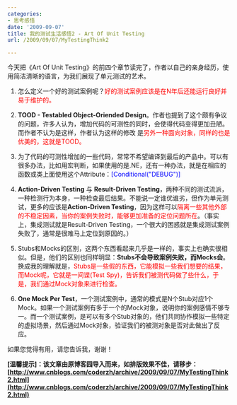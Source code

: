 ```yaml
---
categories:
- 思考感悟
date: '2009-09-07'
title: 我的测试生活感悟2 - Art Of Unit Testing
url: /2009/09/07/MyTestingThink2

---
```



<div>今天把《Art Of Unit Testing》的前四个章节读完了，作者以自己的亲身经历，使用简洁清晰的语言，为我们展现了单元测试的艺术。

</div>

<div>

1.  怎么定义一个好的测试案例呢？<span style="color: red;">好的测试案例应该是在N年后还能运行良好并易于维护的。</span>

2.  **TOOD - Testabled Object-Oriended Design**。作者也提到了这个颇有争议的问题，许多人认为，增加代码的可测性的同时，会使得代码变得更加丑陋。而作者不认为是这样，作者认为这样的修改 是<span style="color: red;">另外一种面向对象，同样的也是优美的，这就是TOOD。</span>
3.  为了代码的可测性增加的一些代码，常常不希望编译到最后的产品中。可以有很多办法，比如用宏判断，如果使用的是.NE，还有一种办法，就是在相应的函数或类上面使用这个Attribute：<span style="color: #0000ff;">[Conditional("DEBUG")]</span>
4.  **Action-Driven Testing** 与 **Result-Driven Testing**，两种不同的测试流派，一种检测行为本身，一种检查最后结果。不能说一定谁优谁劣，但作为单元测试，更多的应该是**Action-Driven Testing**，因为这样可以<span style="color: red;">隔离一些其他外部的不稳定因素，当你的案例失败时，能够更加准备的定位问题所在</span>。（事实上，集成测试就是Result-Driven Testing，一个很大的困惑就是集成测试案例失败了，通常是很难马上定位到原因的。）

5.  Stubs和Mocks的区别，这两个东西看起来几乎是一样的，事实上也确实很相似。但是，他们的区别也同样明显：**Stubs不会导致案例失败，而Mocks会**。换成我的理解就是，<span style="color: red;">Stubs是一些假的东西，它能模拟一些我们想要的结果，而Mock呢，它就是一间谍(Test Spy)，告诉我们被测代码做了些什么，于是，我们通过Mock对象来进行检查。</span>
6.  **<span>One Mock Per Test</span>**<span>，一个测试案例中，</span><span>通常的模式是</span><span>N个Stub对应1个Mock。如果一个测试案例有多于一个的Mock对象，说明你的案例感情不够专一。而一个测试案例，是可以有多个Stub对象的，他们共同协作模拟一些特定的虚拟场景，然后通过Mock对象，验证我们的被测对象是否对此做出了反应。</span>

如果您觉得有用，请您告诉我，谢谢！
</div>

**[温馨提示]：该文章由原博客园导入而来，如排版效果不佳，请移步：[http://www.cnblogs.com/coderzh/archive/2009/09/07/MyTestingThink2.html](http://www.cnblogs.com/coderzh/archive/2009/09/07/MyTestingThink2.html)**